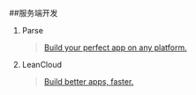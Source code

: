 ##服务端开发

1. Parse

	>[Build your perfect app on any platform.](https://parse.com/)

2. LeanCloud

	>[Build better apps, faster.](https://leancloud.cn/)



